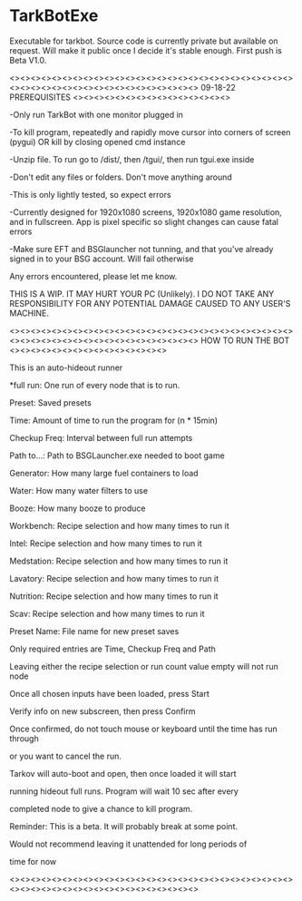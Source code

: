 # TarkBotExe
Executable for tarkbot. Source code is currently private but available on request. Will make it public once I decide it's stable enough. First push is Beta V1.0.

<><><><><><><><><><><><><><><><><><><><><><><><><><><><><><><><><><><><><><><><><><><><><>
09-18-22
PREREQUISITES
<><><><><><><><><><><><><><><>

-Only run TarkBot with one monitor plugged in

-To kill program, repeatedly and rapidly move cursor into corners of screen (pygui) OR kill by closing opened cmd instance

-Unzip file. To run go to /dist/, then /tgui/, then run tgui.exe inside

-Don't edit any files or folders. Don't move anything around

-This is only lightly tested, so expect errors

-Currently designed for 1920x1080 screens, 1920x1080 game resolution, and in fullscreen. App is pixel specific so slight changes can cause fatal errors

-Make sure EFT and BSGlauncher not tunning, and that you've already signed in to your BSG account. Will fail otherwise

Any errors encountered, please let me know.

THIS IS A WIP. IT MAY HURT YOUR PC (Unlikely). I DO NOT TAKE ANY RESPONSIBILITY FOR ANY POTENTIAL DAMAGE CAUSED TO ANY USER'S MACHINE.


<><><><><><><><><><><><><><><><><><><><><><><><><><><><><><><><><><><><><><><><><><><><><>
HOW TO RUN THE BOT
<><><><><><><><><><><><><><><>

This is an auto-hideout runner


*full run: One run of every node that is to run. 

Preset: Saved presets

Time: Amount of time to run the program for (n * 15min)

Checkup Freq:  Interval between full run attempts

Path to...: Path to BSGLauncher.exe needed to boot game

Generator: How many large fuel containers to load

Water: How many water filters to use

Booze: How many booze to produce

Workbench: Recipe selection and how many times to run it

Intel: Recipe selection and how many times to run it

Medstation: Recipe selection and how many times to run it

Lavatory: Recipe selection and how many times to run it

Nutrition: Recipe selection and how many times to run it

Scav: Recipe selection and how many times to run it

Preset Name: File name for new preset saves

Only required entries are Time, Checkup Freq and Path


Leaving either the recipe selection or run count value empty will not run node

Once all chosen inputs have been loaded, press Start

Verify info on new subscreen, then press Confirm

Once confirmed, do not touch mouse or keyboard until the time has run through

or you want to cancel the run.

Tarkov will auto-boot and open, then once loaded it will start

running hideout full runs. Program will wait 10 sec after every

completed node to give a chance to kill program.


Reminder: This is a beta. It will probably break at some point.

Would not recommend leaving it unattended for long periods of

time for now

<><><><><><><><><><><><><><><><><><><><><><><><><><><><><><><><><><><><><><><><><><><><><>
